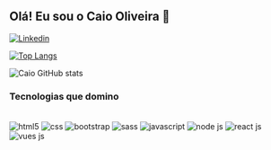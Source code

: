 

## Olá! Eu sou o Caio Oliveira  👋


[![Linkedin](https://img.shields.io/badge/LinkedIn-0077B5?style=for-the-badge&logo=linkedin&logoColor=white)](https://br.linkedin.com/in/caio-oliveira-souza-693a09233?trk=people-guest_people_search-card)

[![Top Langs](https://github-readme-stats.vercel.app/api/top-langs/?username=Caio638&layout=compact)](https://github.com/Caio638/github-readme-stats)


![Caio GitHub stats](https://github-readme-stats.vercel.app/api?username=Caio638&show_icons=true&theme=tokyonight)

  
### Tecnologias que domino

<div style="display: inline_block"><br/>
<img align="center" alt="html5" src="https://img.shields.io/badge/HTML5-E34F26?style=for-the-badge&logo=html5&logoColor=white" />
<img align="center" alt="css" src="https://img.shields.io/badge/CSS3-1572B6?style=for-the-badge&logo=css3&logoColor=white" />
<img align="center" alt="bootstrap" src="https://img.shields.io/badge/Bootstrap-563D7C?style=for-the-badge&logo=bootstrap&logoColor=white" />
<img align="center" alt="sass" src="https://img.shields.io/badge/Sass-CC6699?style=for-the-badge&logo=sass&logoColor=white" />
<img align="center" alt="javascript" src="https://img.shields.io/badge/JavaScript-F7DF1E?style=for-the-badge&logo=javascript&logoColor=black" />
<img align="center" alt="node js" src="https://img.shields.io/badge/Node.js-43853D?style=for-the-badge&logo=node.js&logoColor=white" />
<img align="center" alt="react js" src="https://img.shields.io/badge/React-20232A?style=for-the-badge&logo=react&logoColor=61DAFB" />
<img align="center" alt="vues js" src="https://img.shields.io/badge/Vue.js-35495E?style=for-the-badge&logo=vue.js&logoColor=4FC08D" />
</div>

